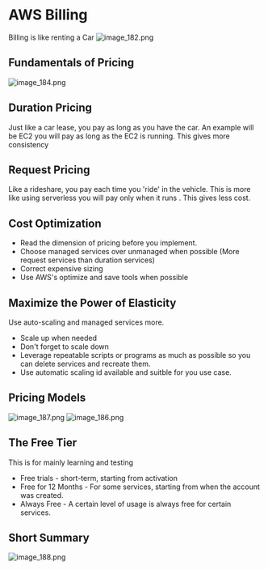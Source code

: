 # AWS Billing
Billing is like renting a Car
![image_182.png](image_182.png)

## Fundamentals of Pricing
![image_184.png](image_184.png)

## Duration Pricing 
Just like a car lease, you pay as long as you have the car. An example will be EC2 you will pay as long as the EC2 is running.
This gives more consistency

## Request Pricing
Like a rideshare, you pay each time you 'ride' in the vehicle. This is more like using serverless you will pay only when it runs .
This gives less cost.

## Cost Optimization
- Read the dimension of pricing  before you implement.
- Choose managed services over unmanaged when possible (More request services than duration services)
- Correct expensive sizing
- Use AWS's optimize and save tools when possible

## Maximize the Power of Elasticity
Use auto-scaling and managed services more.
- Scale up when needed
- Don't forget to scale down
- Leverage repeatable scripts  or programs as much as possible so you can delete services and recreate them.
- Use automatic scaling id available and suitble for you use case.

## Pricing Models
![image_187.png](image_187.png)
![image_186.png](image_186.png)

## The Free Tier
This is for mainly learning and testing
- Free trials - short-term, starting from activation
- Free for 12 Months - For some services, starting from when the account was created.
- Always Free - A certain level of usage is always free for certain services.

## Short Summary

![image_188.png](image_188.png)















